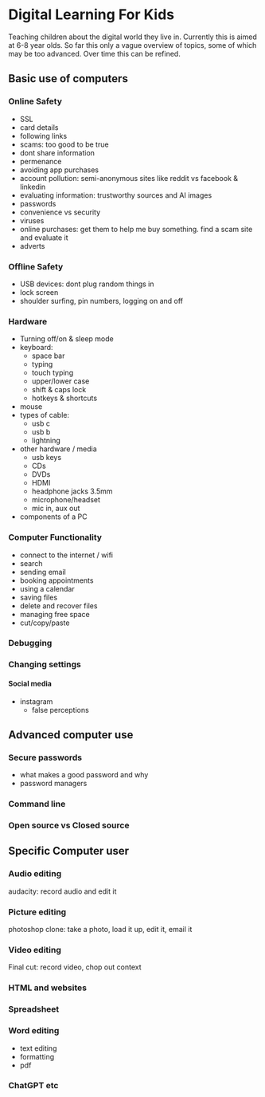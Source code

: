 # Digital Learning For Kids

Teaching children about the digital world they live in. Currently this is aimed at 6-8 year olds. So far this only a vague overview of topics, some of which may be too advanced. Over time this can be refined.


## Basic use of computers

### Online Safety
- SSL
- card details
- following links
- scams: too good to be true
- dont share information
- permenance
- avoiding app purchases
- account pollution: semi-anonymous sites like reddit vs facebook & linkedin
- evaluating information: trustworthy sources and AI images
- passwords
- convenience vs security
- viruses
- online purchases: get them to help me buy something. find a scam site and evaluate it
- adverts

### Offline Safety
- USB devices: dont plug random things in
- lock screen
- shoulder surfing, pin numbers, logging on and off

### Hardware
- Turning off/on & sleep mode
- keyboard:
  - space bar
  - typing
  - touch typing
  - upper/lower case
  - shift & caps lock
  - hotkeys & shortcuts
- mouse
- types of cable:
  - usb c
  - usb b
  - lightning
- other hardware / media
  - usb keys
  - CDs
  - DVDs
  - HDMI
  - headphone jacks 3.5mm
  - microphone/headset
  - mic in, aux out
- components of a PC

### Computer Functionality
- connect to the internet / wifi
- search
- sending email
- booking appointments
- using a calendar
- saving files
- delete and recover files
- managing free space
- cut/copy/paste

### Debugging

### Changing settings

#### Social media
- instagram
  - false perceptions

## Advanced computer use

### Secure passwords
- what makes a good password and why
- password managers

### Command line

### Open source vs Closed source

## Specific Computer user

### Audio editing
  audacity: record audio and edit it

### Picture editing
  photoshop clone: take a photo, load it up, edit it, email it

### Video editing
  Final cut: record video, chop out context

### HTML and websites

### Spreadsheet

### Word editing
- text editing
- formatting
- pdf

### ChatGPT etc

